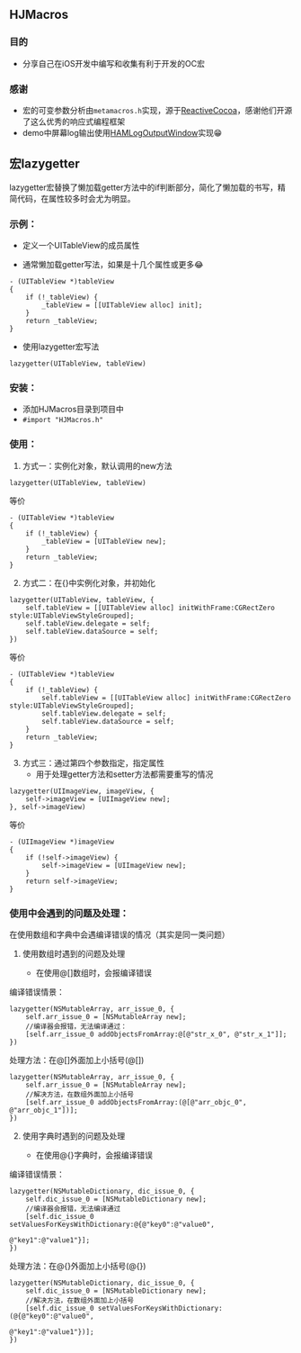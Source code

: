## HJMacros

### 目的
- 分享自己在iOS开发中编写和收集有利于开发的OC宏

### 感谢
- 宏的可变参数分析由`metamacros.h`实现，源于[ReactiveCocoa](https://github.com/ReactiveCocoa/ReactiveCocoa)，感谢他们开源了这么优秀的响应式编程框架
- demo中屏幕log输出使用[HAMLogOutputWindow](https://github.com/DaiYue/HAMLogOutputWindow)实现😁

## 宏lazygetter
lazygetter宏替换了懒加载getter方法中的if判断部分，简化了懒加载的书写，精简代码，在属性较多时会尤为明显。

### 示例：

- 定义一个UITableView的成员属性

- 通常懒加载getter写法，如果是十几个属性或更多😂

```
- (UITableView *)tableView
{
    if (!_tableView) {
        _tableView = [[UITableView alloc] init];
    }
    return _tableView;
}
``` 
- 使用lazygetter宏写法

```
lazygetter(UITableView, tableView)
```

### 安装：

- 添加HJMacros目录到项目中
- `#import "HJMacros.h"`

### 使用：

1. 方式一：实例化对象，默认调用的new方法
    
```
lazygetter(UITableView, tableView)
```
等价

```
- (UITableView *)tableView
{
    if (!_tableView) {
        _tableView = [UITableView new];
    }
    return _tableView;
}
```

2. 方式二：在{}中实例化对象，并初始化


```
lazygetter(UITableView, tableView, {
    self.tableView = [[UITableView alloc] initWithFrame:CGRectZero style:UITableViewStyleGrouped];
    self.tableView.delegate = self;
    self.tableView.dataSource = self;
})
```

等价

```
- (UITableView *)tableView
{
    if (!_tableView) {
        self.tableView = [[UITableView alloc] initWithFrame:CGRectZero style:UITableViewStyleGrouped];
        self.tableView.delegate = self;
        self.tableView.dataSource = self;
    }
    return _tableView;
}
```

3. 方式三：通过第四个参数指定，指定属性
    - 用于处理getter方法和setter方法都需要重写的情况


```
lazygetter(UIImageView, imageView, {
    self->imageView = [UIImageView new];
}, self->imageView)
```

等价

```
- (UIImageView *)imageView
{
    if (!self->imageView) {
        self->imageView = [UIImageView new];
    }
    return self->imageView;
}
```
### 使用中会遇到的问题及处理：

在使用数组和字典中会遇编译错误的情况（其实是同一类问题）

1. 使用数组时遇到的问题及处理

    - 在使用@[]数组时，会报编译错误

编译错误情景：
```
lazygetter(NSMutableArray, arr_issue_0, {
    self.arr_issue_0 = [NSMutableArray new];
    //编译器会报错，无法编译通过：
    [self.arr_issue_0 addObjectsFromArray:@[@"str_x_0", @"str_x_1"]];
})
```
处理方法：在@[]外面加上小括号(@[])

```
lazygetter(NSMutableArray, arr_issue_0, {
    self.arr_issue_0 = [NSMutableArray new];
    //解决方法，在数组外面加上小括号
    [self.arr_issue_0 addObjectsFromArray:(@[@"arr_objc_0", @"arr_objc_1"])];
})
```


2. 使用字典时遇到的问题及处理
    
    - 在使用@{}字典时，会报编译错误

编译错误情景：

```
lazygetter(NSMutableDictionary, dic_issue_0, {
    self.dic_issue_0 = [NSMutableDictionary new];
    //编译器会报错，无法编译通过
    [self.dic_issue_0 setValuesForKeysWithDictionary:@{@"key0":@"value0",
                                                        @"key1":@"value1"}];
})

```

处理方法：在@{}外面加上小括号(@{})

```
lazygetter(NSMutableDictionary, dic_issue_0, {
    self.dic_issue_0 = [NSMutableDictionary new];
    //解决方法，在数组外面加上小括号
    [self.dic_issue_0 setValuesForKeysWithDictionary:(@{@"key0":@"value0",
                                                        @"key1":@"value1"})];
})
```

